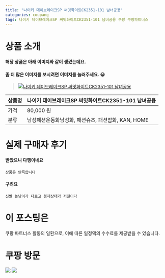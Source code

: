 ```yaml
---
title: "나이키 데이브레이크SP 써밋화이트CK2351-101 남녀공용"
categories: coupang
tags: 나이키 데이브레이크SP 써밋화이트CK2351-101 남녀공용 쿠팡 쿠팡파트너스
---
```

# 상품 소개
#### 해당 상품은 아래 이미지와 같이 생겼는데요. 
#### 좀 더 많은 이미지를 보시려면 이미지를 눌러주세요. 😀
> [![나이키 데이브레이크SP 써밋화이트CK2351-101 남녀공용](https://static.coupangcdn.com/image/affiliate/banner/74a4c7aaf9ae3ecf8874ad5841c6e9d4@2x.jpg)](https://coupa.ng/bO3O4c)

상품명 | 나이키 데이브레이크SP 써밋화이트CK2351-101 남녀공용
-------|-------
가격 | 80,000 원
분류 | 남성패션운동화남성화, 패션슈즈, 패션잡화, KAN, HOME

# 실제 구매자 후기

####    받았으니 다행이네요
    상품은 만족합니다

####    구려요
    신발 높낮이가 다르고 봉제상태가 저질이다

# 이 포스팅은
쿠팡 파트너스 활동의 일환으로, 이에 따른 일정액의 수수료를 제공받을 수 있습니다.

# 쿠팡 방문
[![](https://ads-partners.coupang.com/banners/404218?subId=&traceId=V0-301-bae0f72e5e59e45f-I404218&w=728&h=90)](https://coupa.ng/bOXH5d)
[![](https://ads-partners.coupang.com/banners/404240?subId=&traceId=V0-301-371ae01f4226dec2-I404240&w=728&h=90)](https://coupa.ng/bOXIeg)


